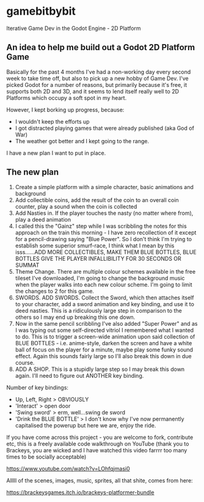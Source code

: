 # gamebitbybit
Iterative Game Dev in the Godot Engine - 2D Platform

## An idea to help me build out a Godot 2D Platform Game
Basically for the past 4 months I've had a non-working day every second week to take time off, but also to pick up a new hobby of Game Dev. I've picked Godot for a number of reasons, but primarily because it's free, it supports both 2D and 3D, and it seems to lend itself really well to 2D Platforms which occupy a soft spot in my heart.

However, I kept borking up progress, because:
- I wouldn't keep the efforts up
- I got distracted playing games that were already published (aka God of War)
- The weather got better and I kept going to the range.

I have a new plan I want to put in place.

## The new plan

1. Create a simple platform with a simple character, basic animations and background <DONE>
2. Add collectible coins, add the result of the coin to an overall coin counter, play a sound when the coin is collected <DONE>
3. Add Nasties in. If the player touches the nasty (no matter where from), play a deed animation <DONE>
4. I called this the "Gainz" step while I was scribbling the notes for this approach on the train this morning - I have zero recollection of it except for a pencil-drawing saying "Blue Power". So I don't think I'm trying to establish some superior smurf-race, I think what I mean by this isss......ADD MORE COLLECTIBLES, MAKE THEM BLUE BOTTLES, BLUE BOTTLES GIVE THE PLAYER INFALLIBILITY FOR 30 SECONDS OR SUMMAT
5. Theme Change. There are multiple colour schemes available in the free tileset I've downloaded, I'm going to change the background music when the player walks into each new colour scheme. I'm going to limit the changes to 2 for this game.
6. SWORDS. ADD SWORDS. Collect the Sword, which then attaches itself to your character, add a sword animation and key binding, and use it to deed nasties. This is a ridiculously large step in comparison to the others so I may end up breaking this one down.
7. Now in the same pencil scribbling I've also added "Super Power" and as I was typing out some self-directed vitriol I remembered what I wanted to do. This is to trigger a screen-wide animation upon said collection of BLUE BOTTLES - i.e. anime-style, darken the screen and have a white ball of focus on the player for a minute, maybe play some funky sound effect. Again this sounds fairly large so I'll also break this down in due course.
8. ADD A SHOP. This is a stupidly large step so I may break this down again. I'll need to figure out ANOTHER key binding.

Number of key bindings:
- Up, Left, Right > OBVIOUSLY  <DONE>
- 'Interact' > open door
- 'Swing sword' > erm, well...swing de sword
- 'Drink the BLUE BOTTLE' > I don't know why I've now permanently capitalised the powerup but here we are, enjoy the ride.

If you have come across this project - you are welcome to fork, contribute etc, this is a freely available code walkthrough on YouTube (thank you to Brackeys, you are wicked and I have watched this video farrrr too many times to be socially acceptable)

https://www.youtube.com/watch?v=LOhfqjmasi0

Alllll of the scenes, images, music, sprites, all that shite, comes from here:

https://brackeysgames.itch.io/brackeys-platformer-bundle

